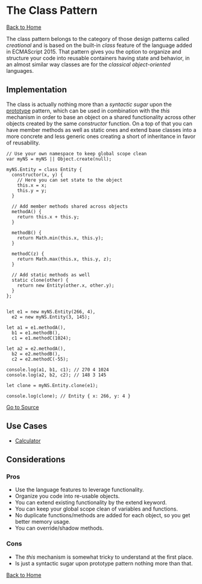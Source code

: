 # The Class Pattern #

[Back to Home](../../../../)

The class pattern belongs to the category of those design patterns called *creational* and is based on the built-in *class* feature of the language added in ECMAScript 2015. That pattern gives you the option to organize and structure your code into reusable containers having state and behavior, in an almost similar way classes are for the *classical object-oriented* languages.

## Implementation ##

The class is actually nothing more than a *syntactic sugar* upon the [prototype](../prototype) pattern, which can be used in combination with the *this* mechanism in order to base an object on a shared functionality across other objects created by the same *constructor* function. On a top of that you can have member methods as well as static ones and extend base classes into a more concrete and less generic ones creating a short of inheritance in favor of reusability.

```
// Use your own namespace to keep global scope clean
var myNS = myNS || Object.create(null);

myNS.Entity = class Entity {
  constructor(x, y) {
    // Here you can set state to the object
    this.x = x;
    this.y = y;
  }

  // Add member methods shared across objects
  methodA() {
    return this.x + this.y;
  }

  methodB() {
    return Math.min(this.x, this.y);
  }

  methodC(z) {
    return Math.max(this.x, this.y, z);
  }

  // Add static methods as well
  static clone(other) {
    return new Entity(other.x, other.y);
  }
};


let e1 = new myNS.Entity(266, 4),
  e2 = new myNS.Entity(3, 145);

let a1 = e1.methodA(),
  b1 = e1.methodB(),
  c1 = e1.methodC(1024);

let a2 = e2.methodA(),
  b2 = e2.methodB(),
  c2 = e2.methodC(-55);

console.log(a1, b1, c1); // 270 4 1024
console.log(a2, b2, c2); // 148 3 145

let clone = myNS.Entity.clone(e1);

console.log(clone); // Entity { x: 266, y: 4 }
```

[Go to Source](index.js)

## Use Cases ##
* [Calculator](calculator.js)

## Considerations ##

### Pros ###
* Use the language features to leverage functionality.
* Organize you code into re-usable objects.
* You can extend existing functionality by the extend keyword.
* You can keep your global scope clean of variables and functions.
* No duplicate functions/methods are added for each object, so you get better memory usage.
* You can override/shadow methods.

### Cons ###
* The *this* mechanism is somewhat tricky to understand at the first place.
* Is just a syntactic sugar upon prototype pattern nothing more than that.

[Back to Home](../../../../)

